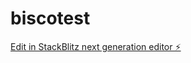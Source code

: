 # biscotest

[Edit in StackBlitz next generation editor ⚡️](https://stackblitz.com/~/github.com/huuullluuulll/biscotest)